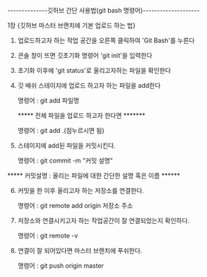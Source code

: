 --------------깃허브 간단 사용법(git bash 명령어)--------------------

1장 {깃허브 마스터 브랜치에 기본 업로드 하는 법} 

1. 업로드하고자 하는 작업 공간을 오른쪽 클릭하여 'Git Bash'를 누른다

2.  콘솔 창이 뜨면 깃초기화 명령어 'git init'을 입력한다 

3. 초기화 이후에 'git status'로 올리고자하는 파일을 확인한다 

4. 깃 배쉬 스테이지에 업로드 하고자 하는 파일을 add한다 
  
    명령어 : git add 파일명 
   
   ***** 전체 파일을 업로드 하고자 한다면 *******
    
    명령어 : git add .(점누르시면 됨)

5. 스테이지에 add된 파일을 커밋시킨다. 
    
    명령어 : git commit -m "커밋 설명" 
    
  *****  커밋설명 : 올리는 파일에 대한 간단한 설명 혹은 이름 ******

6. 커밋을 한 이후 올리고자 하는 저장소를 연결한다. 
    
    명령어 : git remote add origin 저장소 주소 

7. 저장소와 연결시키고자 하는 작업공간이 잘 연결되었는지 확인하다. 
    
    명령어 : git remote -v  

8. 연결이 잘 되어있다면 마스터 브렌치에 푸쉬한다. 
    
    명령어 : git push origin master
